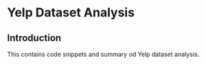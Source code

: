 # Yelp Dataset Analysis

## Introduction
This contains code snippets and summary od Yelp dataset analysis.






